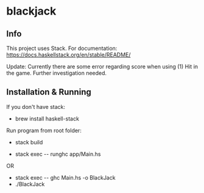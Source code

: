 # blackjack

## Info

This project uses Stack. For documentation:
https://docs.haskellstack.org/en/stable/README/

Update: Currently there are some error regarding score when using (1) Hit in the game. Further investigation needed.

## Installation & Running

If you don't have stack:

- brew install haskell-stack

Run program from root folder:

- stack build

- stack exec -- runghc app/Main.hs

OR

- stack exec -- ghc Main.hs -o BlackJack
- ./BlackJack 

